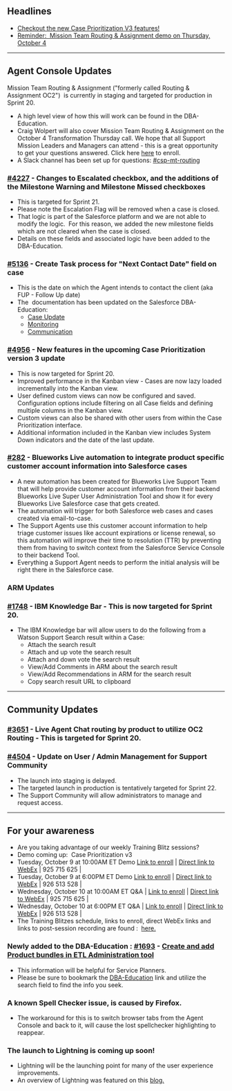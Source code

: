 
## <a id="highlights" name="Headlines"></a> Headlines
* [Checkout the new Case Prioritization V3 features!](/dba-support/DBA-Education/#/DBA-Education/whatsNew/WhatsComing20#CasePrioritization)
* [Reminder:  Mission Team Routing & Assignment demo on Thursday, October 4](/dba-support/DBA-Education/#/DBA-Education/whatsNew/WhatsComing20#mission)

---

## Agent Console Updates
Mission Team Routing & Assignment ("formerly called Routing & Assignment OC2")  is currently in staging and targeted for production in Sprint 20.  
* A high level view of how this will work can be found in the DBA-Education.
* Craig Wolpert will also cover <a id="mission" name="mission"></a> Mission Team Routing & Assignment on the October 4 Transformation Thursday call. We hope that all Support Mission Leaders and Managers can attend - this is a great opportunity to get your questions answered. Click here <a href="https://ibm.biz/BdYeai" target="_blank">here</a> to enroll.
* A Slack channel has been set up for questions: <a href="https://ibm-technical-support.slack.com/messages/CD88E797X/" target="_blank">#csp-mt-routing</a> 

### <a href="https://funnel.w3ibm.mybluemix.net/#/open/4227" target="_blank">#4227</a> - Changes to Escalated checkbox, and the additions of the Milestone Warning and Milestone Missed checkboxes 
* This is targeted for Sprint 21.
* Please note the Escalation Flag will be removed when a case is closed. 
* That logic is part of the Salesforce platform and we are not able to modify the logic.  For this reason, we added the new milestone fields which are not cleared when the case is closed.
* Details on these fields and associated logic have been added to the DBA-Education. 


### <a href="https://funnel.w3ibm.mybluemix.net/#/open/5136" target="_blank">#5136</a> - Create Task process for "Next Contact Date" field on case
* This is the date on which the Agent intends to contact the client (aka FUP - Follow Up date) 
* The  documentation has been updated on the Salesforce DBA-Education: 
  * <a href="https://pages.github.ibm.com/dba-support/DBA-Education/#/DBA-Education/process/agents/case/caseUpdate" target="_blank">Case Update</a>
  * <a href="https://pages.github.ibm.com/dba-support/DBA-Education/#/DBA-Education/process/agents/case/monitoring" target="_blank">Monitoring</a>
  * <a href="https://pages.github.ibm.com/dba-support/DBA-Education/#/DBA-Education/process/agents/case/communication" target="_blank">Communication</a> 


### <a href="https://funnel.w3ibm.mybluemix.net/#/open/4956" target="_blank">#4956</a> - New features in the upcoming <a id="caseprioritization" name="caseprioritzation"></a> Case Prioritization version 3 update   
* This is now targeted for Sprint 20.  
* Improved performance in the Kanban view - Cases are now lazy loaded incrementally into the Kanban view.
* User defined custom views can now be configured and saved. Configuration options include filtering on all Case fields and defining multiple columns in the Kanban view.
* Custom views can also be shared with other users from within the Case Prioritization interface.
* Additional information included in the Kanban view includes System Down indicators and the date of the last update.

### <a href="https://github.ibm.com/Watson-in-Support/PM-rumor-mill/issues/282" target="_blank">#282</a> - Blueworks Live automation to integrate product specific customer account information into Salesforce cases 
* A new automation has been created for Blueworks Live Support Team that will help provide customer account information from their backend Blueworks Live Super User Administration Tool and show it for every Blueworks Live Salesforce case that gets created.
* The automation will trigger for both Salesforce web cases and cases created via email-to-case.
* The Support Agents use this customer account information to help triage customer issues like account expirations or license renewal, so this automation will improve their time to resolution (TTR) by preventing them from having to switch context from the Salesforce Service Console to their backend Tool.
* Everything a Support Agent needs to perform the initial analysis will be right there in the Salesforce case.

### ARM Updates 
### <a href="https://funnel.w3ibm.mybluemix.net/#/open/1748" target="_blank">#1748</a> - IBM Knowledge Bar - This is now targeted for Sprint 20.
* The IBM Knowledge bar will allow users to do the following from a Watson Support Search result within a Case:
     * Attach the search result
     * Attach and up vote the search result
     * Attach and down vote the search result
     * View/Add Comments in ARM about the search result
     * View/Add Recommendations in ARM for the search result
     * Copy search result URL to clipboard

---
## Community Updates

### <a href="https://funnel.w3ibm.mybluemix.net/#/open/3651" target="_blank">#3651</a> - Live Agent Chat routing by product to utilize OC2 Routing - This is targeted for Sprint 20. 


### <a href="https://funnel.w3ibm.mybluemix.net/#/open/4504" target="_blank">#4504</a> - Update on User / Admin Management for Support Community  
* The launch into staging is delayed.
* The targeted launch in production is tentatively targeted for Sprint 22. 
* The Support Community will allow administrators to manage and request access.

---
## For your awareness 
* Are you taking advantage of our weekly Training Blitz sessions? 
* Demo coming up:  Case Prioritization v3
* Tuesday, October 9 at 10:00AM ET Demo <a href="https://ec.w3bmix.ibm.com/session.html?id=0539A722AE1A1C1C8525831300805DBF&action=join" target="_blank">Link to enroll</a> | <a href="https://ibm.webex.com/meet/ekettler" target="_blank">Direct link to WebEx</a> | 925 715 625 |
* Tuesday, October 9 at 6:00PM ET Demo  <a href="https://ec.w3bmix.ibm.com/session.html?id=6D376B1F73DAA447852583130080CF1E&action=join" target="_blank">Link to enroll</a> | <a href="https://ibm.webex.com/meet/ecannady" target="_blank">Direct link to WebEx</a> | 926 513 528 |
* Wednesday, October 10 at 10:00AM ET Q&A | <a href="https://ec.w3bmix.ibm.com/session.html?id=16CF0EE5C9ED08A385258314006BEE85&action=join" target="_blank">Link to enroll</a> | <a href="https://ibm.webex.com/meet/ekettler" target="_blank">Direct link to WebEx</a>  | 925 715 625 |
* Wednesday, October 10 at 6:00PM ET Q&A | <a href="https://ec.w3bmix.ibm.com/session.html?id=0F2250EDB055E1CF85258314006C800A&action=join" target="_blank">Link to enroll</a> | <a href="https://ibm.webex.com/meet/ecannady" target="_blank">Direct link to WebEx</a> | 926 513 528 |
* The Training Blitzes schedule, links to enroll, direct WebEx links and links to post-session recording are found :  <a href="https://ibm.box.com/s/vx6g47jiz0k7ypnnjhyd4q6wzomaqwwh" target="_blank">here.</a>

### Newly added to the DBA-Education : <a href="https://funnel.w3ibm.mybluemix.net/#/open/1693" target="_blank">#1693</a> - <a href="https://pages.github.ibm.com/dba-support/DBA-Education/#/DBA-Education/process/servicePlanners/IdentifyAccess" target="_blank">Create and add Product bundles in ETL Administration tool</a>  
* This information will be helpful for Service Planners.
* Please be sure to bookmark the <a href="https://pages.github.ibm.com/dba-support/DBA-Education/#/DBA-Education" target="_blank">DBA-Education</a> link and utilize the search field to find the info you seek.
### A known Spell Checker issue, is caused by Firefox.  
* The workaround for this is to switch browser tabs from the Agent Console and back to it, will cause the lost spellchecker highlighting to reappear.
### The launch to Lightning is coming up soon!  
* Lightning will be the launching point for many of the user experience improvements.  
* An overview of Lightning was featured on this <a href="https://w3-connections.ibm.com/blogs/8f0aca92-2010-4a32-914d-77dafc06c9cf/entry/Exciting_improvements_Lightning_are_coming_to_the_Salesforce_Agent_Console?lang=en_us" target="_blank">blog.</a>

